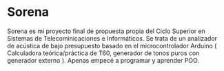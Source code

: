 # Sorena
Sorena es mi proyecto final de propuesta propia del Ciclo Superior en Sistemas de Telecominicaciones e Informáticos. Se trata de un analizador de acústica de bajo presupuesto basado en el microcontrolador Arduino ( Calculadora teórica/práctica de T60, generador de tonos puros con generador externo ). Apenas empecé a programar y aprender POO.
